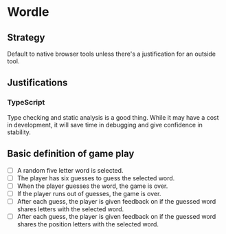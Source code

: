 # Wordle

## Strategy

Default to native browser tools unless there's a justification for an outside tool.

## Justifications

### TypeScript

Type checking and static analysis is a good thing. While it may have a cost in development, it will save time in debugging and give confidence in stability.

## Basic definition of game play

- [ ] A random five letter word is selected.
- [ ] The player has six guesses to guess the selected word.
- [ ] When the player guesses the word, the game is over.
- [ ] If the player runs out of guesses, the game is over.
- [ ] After each guess, the player is given feedback on if the guessed word shares letters with the selected word.
- [ ] After each guess, the player is given feedback on if the guessed word shares the position letters with the selected word.
